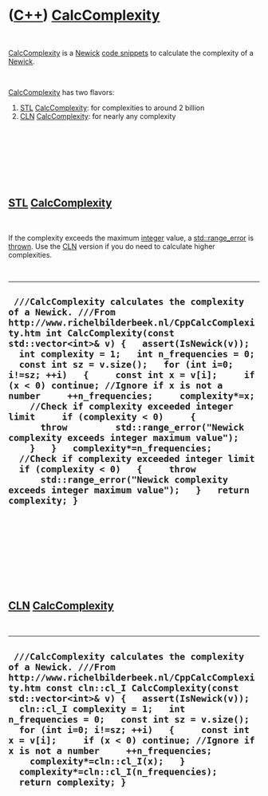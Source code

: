 
 

 

 

 

 

([C++](Cpp.md)) [CalcComplexity](CppCalcComplexity.md)
========================================================

 

[CalcComplexity](CppCalcComplexity.md) is a [Newick](CppNewick.md)
[code snippets](CppCodeSnippets.md) to calculate the complexity of a
[Newick](CppNewick.md).

 

[CalcComplexity](CppCalcComplexity.md) has two flavors:

1.  [STL](CppStl.md) [CalcComplexity](CppCalcComplexity.md): for
    complexities to around 2 billion
2.  [CLN](CppCln.md) [CalcComplexity](CppCalcComplexity.md): for
    nearly any complexity

 

 

 

 

[STL](CppStl.md) [CalcComplexity](CppCalcComplexity.md)
---------------------------------------------------------

 

If the complexity exceeds the maximum [integer](CppInt.md) value, a
[std::range\_error](CppRange_error.md) is [thrown](CppThrow.md). Use
the [CLN](CppCln.md) version if you do need to calculate higher
complexities.

 

  ------------------------------------------------------------------------------------------------------------------------------------------------------------------------------------------------------------------------------------------------------------------------------------------------------------------------------------------------------------------------------------------------------------------------------------------------------------------------------------------------------------------------------------------------------------------------------------------------------------------------------------------------------------------------------------------------------------------------------------------------------------------------------------------------------------------------------------------
  ` ///CalcComplexity calculates the complexity of a Newick. ///From http://www.richelbilderbeek.nl/CppCalcComplexity.htm int CalcComplexity(const std::vector<int>& v) {   assert(IsNewick(v));   int complexity = 1;   int n_frequencies = 0;   const int sz = v.size();   for (int i=0; i!=sz; ++i)   {     const int x = v[i];     if (x < 0) continue; //Ignore if x is not a number     ++n_frequencies;     complexity*=x;     //Check if complexity exceeded integer limit     if (complexity < 0)     {       throw         std::range_error("Newick complexity exceeds integer maximum value");     }   }   complexity*=n_frequencies;   //Check if complexity exceeded integer limit   if (complexity < 0)   {     throw       std::range_error("Newick complexity exceeds integer maximum value");   }   return complexity; }`
  ------------------------------------------------------------------------------------------------------------------------------------------------------------------------------------------------------------------------------------------------------------------------------------------------------------------------------------------------------------------------------------------------------------------------------------------------------------------------------------------------------------------------------------------------------------------------------------------------------------------------------------------------------------------------------------------------------------------------------------------------------------------------------------------------------------------------------------------

 

 

 

 

 

[CLN](CppCln.md) [CalcComplexity](CppCalcComplexity.md)
---------------------------------------------------------

 

  ----------------------------------------------------------------------------------------------------------------------------------------------------------------------------------------------------------------------------------------------------------------------------------------------------------------------------------------------------------------------------------------------------------------------------------------------------------------------------------------------------------------------------------
  ` ///CalcComplexity calculates the complexity of a Newick. ///From http://www.richelbilderbeek.nl/CppCalcComplexity.htm const cln::cl_I CalcComplexity(const std::vector<int>& v) {   assert(IsNewick(v));   cln::cl_I complexity = 1;   int n_frequencies = 0;   const int sz = v.size();   for (int i=0; i!=sz; ++i)   {     const int x = v[i];     if (x < 0) continue; //Ignore if x is not a number     ++n_frequencies;     complexity*=cln::cl_I(x);   }   complexity*=cln::cl_I(n_frequencies);   return complexity; }`
  ----------------------------------------------------------------------------------------------------------------------------------------------------------------------------------------------------------------------------------------------------------------------------------------------------------------------------------------------------------------------------------------------------------------------------------------------------------------------------------------------------------------------------------

 

 

 

 

 

 

